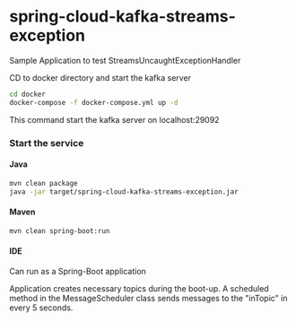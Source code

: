 # spring-cloud-kafka-streams-exception

Sample Application to test StreamsUncaughtExceptionHandler


CD to docker directory and start the kafka server
```bash
cd docker
docker-compose -f docker-compose.yml up -d
```

This command start the kafka server on localhost:29092

### Start the service

#### Java

```bash
mvn clean package
java -jar target/spring-cloud-kafka-streams-exception.jar
```

#### Maven

```bash
mvn clean spring-boot:run 
```

#### IDE

Can run as a Spring-Boot application 

Application creates necessary topics during the boot-up.
A scheduled method in the MessageScheduler class sends messages to the "inTopic" in every 5 seconds.


